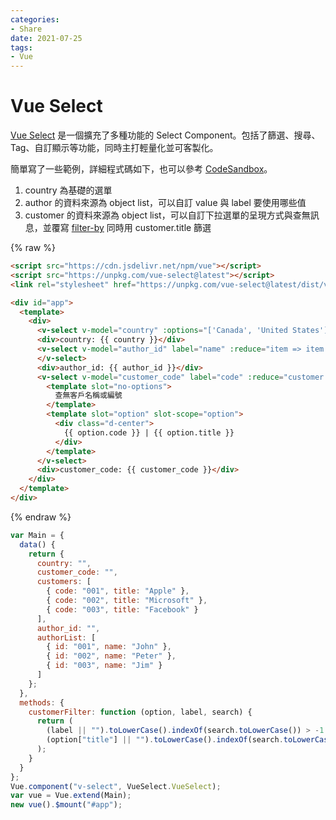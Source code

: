 ```yaml
---
categories:
- Share
date: 2021-07-25
tags:
- Vue
---
```


# Vue Select

[Vue Select](hhttps://vue-select.org/) 是一個擴充了多種功能的 Select Component。包括了篩選、搜尋、Tag、自訂顯示等功能，同時主打輕量化並可客製化。

簡單寫了一些範例，詳細程式碼如下，也可以參考 [CodeSandbox](https://codepen.io/blueswen/pen/mdmpOwM)。

1. country 為基礎的選單
2. author 的資料來源為 object list，可以自訂 value 與 label 要使用哪些值
3. customer 的資料來源為 object list，可以自訂下拉選單的呈現方式與查無訊息，並覆寫 [filter-by](https://vue-select.org/api/props.html#filterby) 同時用 customer.title 篩選

{% raw %}
```html
<script src="https://cdn.jsdelivr.net/npm/vue"></script>
<script src="https://unpkg.com/vue-select@latest"></script>
<link rel="stylesheet" href="https://unpkg.com/vue-select@latest/dist/vue-select.css">

<div id="app">
  <template>
    <div>
      <v-select v-model="country" :options="['Canada', 'United States']"></v-select>
      <div>country: {{ country }}</div>
      <v-select v-model="author_id" label="name" :reduce="item => item.id" :options="authorList" :clearable="false">
      </v-select>
      <div>author_id: {{ author_id }}</div>
      <v-select v-model="customer_code" label="code" :reduce="customer => customer.code" :options="customers" :filter-by="customerFilter">
        <template slot="no-options">
          查無客戶名稱或編號
        </template>
        <template slot="option" slot-scope="option">
          <div class="d-center">
            {{ option.code }} | {{ option.title }}
          </div>
        </template>
      </v-select>
      <div>customer_code: {{ customer_code }}</div>
    </div>
  </template>
</div>
```
{% endraw %}

```js
var Main = {
  data() {
    return {
      country: "",
      customer_code: "",
      customers: [
        { code: "001", title: "Apple" },
        { code: "002", title: "Microsoft" },
        { code: "003", title: "Facebook" }
      ],
      author_id: "",
      authorList: [
        { id: "001", name: "John" },
        { id: "002", name: "Peter" },
        { id: "003", name: "Jim" }
      ]
    };
  },
  methods: {
    customerFilter: function (option, label, search) {
      return (
        (label || "").toLowerCase().indexOf(search.toLowerCase()) > -1 ||
        (option["title"] || "").toLowerCase().indexOf(search.toLowerCase()) > -1
      );
    }
  }
};
Vue.component("v-select", VueSelect.VueSelect);
var vue = Vue.extend(Main);
new vue().$mount("#app");
```
